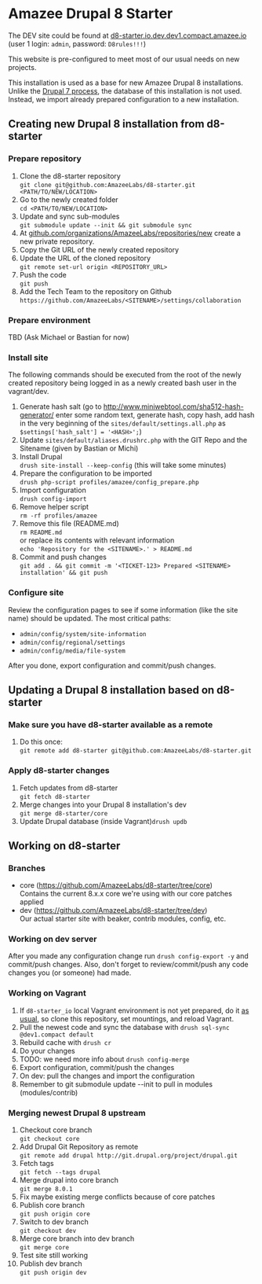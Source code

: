 # Amazee Drupal 8 Starter

The DEV site could be found at [d8-starter.io.dev.dev1.compact.amazee.io](http://d8-starter.io.dev.dev1.compact.amazee.io/) (user 1 login: `admin`, password: `D8rules!!!`)

This website is pre-configured to meet most of our usual needs on new projects.

This installation is used as a base for new Amazee Drupal 8 installations. Unlike the [Drupal 7 process](https://github.com/AmazeeLabs/new-site.com#readme), the database of this installation is not used. Instead, we import already prepared configuration to a new installation.

## Creating new Drupal 8 installation from d8-starter

### Prepare repository

1. Clone the d8-starter repository  
`git clone git@github.com:AmazeeLabs/d8-starter.git <PATH/TO/NEW/LOCATION>`
1. Go to the newly created folder  
`cd <PATH/TO/NEW/LOCATION>`
1. Update and sync sub-modules  
`git submodule update --init && git submodule sync`
1. At [github.com/organizations/AmazeeLabs/repositories/new](https://github.com/organizations/AmazeeLabs/repositories/new) create a new private repository.
1. Copy the Git URL of the newly created repository
1. Update the URL of the cloned repository  
`git remote set-url origin <REPOSITORY_URL>`
1. Push the code  
`git push`
1. Add the Tech Team to the repository on Github
`https://github.com/AmazeeLabs/<SITENAME>/settings/collaboration`

### Prepare environment

TBD (Ask Michael or Bastian for now)

### Install site

The following commands should be executed from the root of the newly created repository being logged in as a newly created bash user in the vagrant/dev.

1. Generate hash salt (go to http://www.miniwebtool.com/sha512-hash-generator/ enter some random text, generate hash, copy hash, add hash in the very beginning of the `sites/default/settings.all.php` as `$settings['hash_salt'] = '<HASH>';`)
1. Update `sites/default/aliases.drushrc.php` with the GIT Repo and the Sitename (given by Bastian or Michi)
1. Install Drupal  
`drush site-install --keep-config` (this will take some minutes)
1. Prepare the configuration to be imported  
`drush php-script profiles/amazee/config_prepare.php`
1. Import configuration  
`drush config-import`  
1. Remove helper script  
`rm -rf profiles/amazee`
1. Remove this file (README.md)  
`rm README.md`  
or replace its contents with relevant information  
`echo 'Repository for the <SITENAME>.' > README.md`
1. Commit and push changes  
`git add . && git commit -m '<TICKET-123> Prepared <SITENAME> installation' && git push`

### Configure site

Review the configuration pages to see if some information (like the site name) should be updated. The most critical paths:

- `admin/config/system/site-information`
- `admin/config/regional/settings`
- `admin/config/media/file-system`

After you done, export configuration and commit/push changes.

## Updating a Drupal 8 installation based on d8-starter

### Make sure you have d8-starter available as a remote
1. Do this once:  
`git remote add d8-starter git@github.com:AmazeeLabs/d8-starter.git`

### Apply d8-starter changes 
1. Fetch updates from d8-starter  
`git fetch d8-starter`
1. Merge changes into your Drupal 8 installation's dev  
`git merge d8-starter/core`
1. Update Drupal database (inside Vagrant)`drush updb`

## Working on d8-starter

### Branches

- core (https://github.com/AmazeeLabs/d8-starter/tree/core)  
  Contains the current 8.x.x core we're using with our core patches applied
- dev (https://github.com/AmazeeLabs/d8-starter/tree/dev)  
  Our actual starter site with beaker, contrib modules, config, etc.

### Working on dev server

After you made any configuration change run `drush config-export -y` and commit/push changes. Also, don't forget to review/commit/push any code changes you (or someone) had made.

### Working on Vagrant

1. If `d8-starter_io` local Vagrant environment is not yet prepared, do it [as usual](http://confluence.amazeelabs.com/display/KNOWLEDGE/Amazee.IO+Vagrant), so clone this repository, set mountings, and reload Vagrant.
1. Pull the newest code and sync the database with `drush sql-sync @dev1.compact default`
1. Rebuild cache with `drush cr`
1. Do your changes
1. TODO: we need more info about `drush config-merge`
1. Export configuration, commit/push the changes
1. On dev: pull the changes and import the configuration
1. Remember to git submodule update --init to pull in modules (modules/contrib)

### Merging newest Drupal 8 upstream

1. Checkout core branch  
`git checkout core`
1. Add Drupal Git Repository as remote  
`git remote add drupal http://git.drupal.org/project/drupal.git`
1. Fetch tags  
`git fetch --tags drupal`
1. Merge drupal into core branch  
`git merge 8.0.1`
1. Fix maybe existing merge conflicts because of core patches
1. Publish core branch  
`git push origin core`
1. Switch to dev branch  
`git checkout dev`
1. Merge core branch into dev branch  
`git merge core`
1. Test site still working
1. Publish dev branch  
`git push origin dev`
